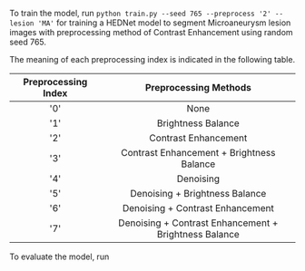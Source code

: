 To train the model, run ```python train.py --seed 765 --preprocess '2' --lesion 'MA'``` for training a HEDNet model to segment Microaneurysm lesion images with preprocessing method of Contrast Enhancement using random seed 765.

The meaning of each preprocessing index is indicated in the following table.

| Preprocessing Index | Preprocessing Methods |
| :---: | :---: |
| '0' | None |
| '1' | Brightness Balance |
| '2' | Contrast Enhancement |
| '3' | Contrast Enhancement + Brightness Balance |
| '4' | Denoising |
| '5' | Denoising + Brightness Balance |
| '6' | Denoising + Contrast Enhancement |
| '7' | Denoising + Contrast Enhancement + Brightness Balance |

To evaluate the model, run
